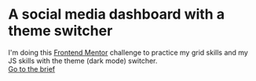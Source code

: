 # A social media dashboard with a theme switcher
I'm doing this [Frontend Mentor](https://www.frontendmentor.io/ "Frontend Mentor") challenge to practice my grid skills and my JS skills with the theme (dark mode) switcher.<br/>
[Go to the brief](https://www.frontendmentor.io/challenges/social-media-dashboard-with-theme-switcher-6oY8ozp_H "Frontend Mentor Challenge")